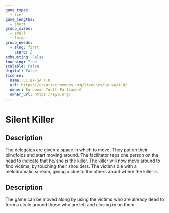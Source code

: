 ```yaml
---
game_types:
  - ice
game_lengths:
  - short
group_sizes:
  - small
  - large
group_needs:
  - slug: first
    score: 2
exhausting: False
touching: True
scalable: False
digital: False
license:
  name: CC BY-SA 4.0
  url: https://creativecommons.org/licenses/by-sa/4.0/
  owner: European Youth Parliament
  owner_url: https://eyp.org/
---
```

# Silent Killer

## Description
The delegates are given a space in which to move. They put on their blindfolds and start moving around. The facilitator taps one person on the head to indicate that he/she is the killer. The killer will now move around to find victims, by touching their shoulders. The victims die with a melodramatic scream, giving a clue to the others about where the killer is.

## Description
The game can be moved along by using the victims who are already dead to form a circle around those who are left and closing in on them.
